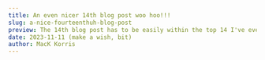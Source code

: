 ```yaml
---
title: An even nicer 14th blog post woo hoo!!!
slug: a-nice-fourteenthuh-blog-post
preview: The 14th blog post has to be easily within the top 14 I've ever published; a massive thanks to everyone for reading
date: 2023-11-11 (make a wish, bit)
author: MacK Korris
---
```

